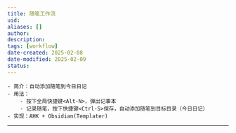 ```yaml
---
title: 随笔工作流
uid: 
aliases: []
author: 
description: 
tags: [workflow]
date-created: 2025-02-08
date-modified: 2025-02-09
status: 
---
```


	- 简介：自动添加随笔到今日日记
	- 用法：
		- 按下全局快捷键<Alt-N>，弹出记事本
		- 记录随笔，按下快捷键<Ctrl-S>保存，自动添加随笔到目标目录（今日日记）
	- 实现：AHK + Obsidian(Templater)
****
